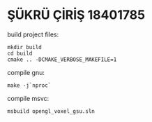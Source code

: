 # ŞÜKRÜ ÇİRİŞ 18401785

build project files:

```
mkdir build
cd build
cmake .. -DCMAKE_VERBOSE_MAKEFILE=1
```

compile gnu:

```
make -j`nproc`
```

compile msvc:

```
msbuild opengl_voxel_gsu.sln
```
